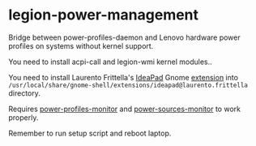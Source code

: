 # legion-power-management

Bridge between power-profiles-daemon and Lenovo hardware power profiles on systems without kernel support.

You need to install acpi-call and legion-wmi kernel modules..

You need to install Laurento Frittella's [IdeaPad](https://github.com/laurento/gnome-shell-extension-ideapad) Gnome [extension](https://extensions.gnome.org/extension/2992/ideapad/) into `/usr/local/share/gnome-shell/extensions/ideapad@laurento.frittella` directory.

Requires [power-profiles-monitor](https://github.com/DmitriySafronov/power-profiles-monitor) and [power-sources-monitor](https://github.com/DmitriySafronov/power-sources-monitor) to work properly.

Remember to run setup script and reboot laptop.
